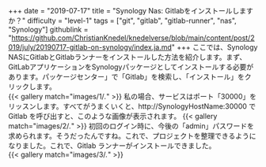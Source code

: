 +++
date = "2019-07-17"
title = "Synology Nas: Gitlabをインストールしますか？"
difficulty = "level-1"
tags = ["git", "gitlab", "gitlab-runner", "nas", "Synology"]
githublink = "https://github.com/ChristianKnedel/knedelverse/blob/main/content/post/2019/july/20190717-gitlab-on-synology/index.ja.md"
+++
ここでは、Synology NASにGitlabとGitlabランナーをインストールした方法を紹介します。まず、GitLabアプリケーションをSynologyパッケージとしてインストールする必要があります。パッケージセンター」で「Gitlab」を検索し、「インストール」をクリックします。   
{{< gallery match="images/1/*.*" >}}
私の場合、サービスはポート「30000」をリッスンします。すべてがうまくいくと、http://SynologyHostName:30000 で Gitlab を呼び出すと、このような画像が表示されます。
{{< gallery match="images/2/*.*" >}}
初回のログイン時に、今後の「admin」パスワードを求められます。そうだったんですね。これで、プロジェクトを整理できるようになりました。これで、Gitlab ランナーがインストールできました。  
{{< gallery match="images/3/*.*" >}}
